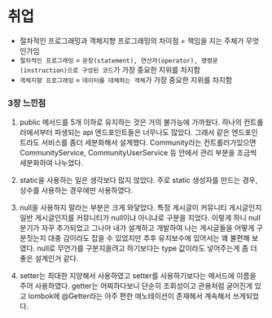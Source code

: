 # 취업
- 절차적인 프로그래밍과 객체지향 프로그래밍의 차이점 = 책임을 지는 주체가 무엇인가임
- `절차적인 프로그래밍` = `문장(statement), 연산자(operator), 명령문(instruction)으로 구성된 코드`가 가장 중요한 지위를 차지함
- `객체지향 프로그래밍` = `데이터를 대체하는 객체`가 가장 중요한 지위를 차지함

### 3장 느낀점
1. public 메서드를 5개 이하로 유지하는 것은 거의 불가능에 가까웠다.
하나의 컨트롤러에서부터 파생되는 api 엔드포인트들은 너무나도 많았다.
그래서 같은 엔드포인트라도 서비스를 좀더 세분화해서 설계했다.
Community라는 컨트롤러가있으면 CommunityService, CommunityUserService 등 안에서 관리 부분을 조금씩 세분화하여 나누었다.

2. static을 사용하는 일은 생각보다 많지 않았다.
주로 static 생성자를 만드는 경우, 상수를 사용하는 경우에만 사용하였다.

3. null을 사용하지 말라는 부분은 크게 와닿았다.
특정 게시글이 커뮤니티 게시글인지 일반 게시글인지를 커뮤니티가 null이냐 아니냐로 구분을 지었다.
이렇게 하니 null 분기가 자꾸 추가되었고 그나마 내가 설계하고 개발하여 나는 게시글들을 어떻게 구분짓는지 대충 감이라도 잡을 수 있었지만 추후 유지보수에 있어서는 꽤 불편해 보였다.
null로 무언가를 구분지을려고 하기보다는 type 값이라도 넣어주는게 좀 더 좋은 설계인거 같다.

4. setter는 최대한 지양해서 사용하였고 setter를 사용하기보다는 메서드에 이름을 주어 사용하였다.
getter는 어찌하다보니 단순히 조회성이고 관용처럼 굳어진게 있고 lombok에 @Getter라는 아주 편한 애노테이션이 존재해서 계속해서 쓰게되었다.